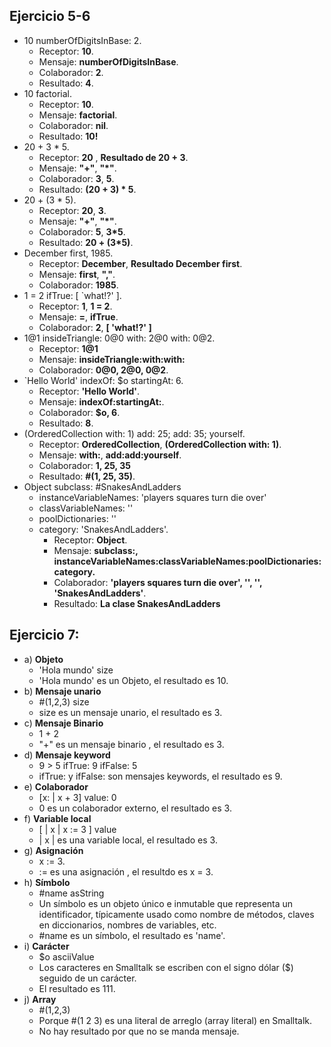 ## Ejercicio 5-6
- 10 numberOfDigitsInBase: 2.
    - Receptor: **10**.
    - Mensaje: **numberOfDigitsInBase**.
    - Colaborador: **2**.
    - Resultado: **4**.
- 10 factorial.
    - Receptor: **10**.
    - Mensaje: **factorial**.
    - Colaborador: **nil**.
    - Resultado: **10!**
- 20 + 3 * 5.
    - Receptor: **20** , **Resultado de 20 + 3**.
    - Mensaje: **"+"**, **"*"**.
    - Colaborador: **3**, **5**.
    - Resultado: **(20 + 3) * 5**.
- 20 + (3 * 5).
    - Receptor: **20**, **3**.
    - Mensaje: **"+"**, **"*"**.
    - Colaborador: **5**, **3*5**.
    - Resultado: **20 + (3*5)**.
- December first, 1985.
    - Receptor: **December**, **Resultado December first**.
    - Mensaje: **first**, **","**.
    - Colaborador: **1985**.
- 1 = 2 ifTrue: [ `what!?' ].
    - Receptor: **1**, **1 = 2**.
    - Mensaje: **=**, **ifTrue**.
    - Colaborador: **2**, **[ 'what!?' ]**
- 1@1 insideTriangle: 0@0 with: 2@0 with: 0@2.
    - Receptor: **1@1**
    - Mensaje: **insideTriangle:with:with:**
    - Colaborador: **0@0, 2@0, 0@2**.
- `Hello World' indexOf: $o startingAt: 6.
    - Receptor: **'Hello World'**.
    - Mensaje: **indexOf:startingAt:**.
    - Colaborador: **$o, 6**.
    - Resultado: **8**.
- (OrderedCollection with: 1) add: 25; add: 35; yourself.
    - Receptor: **OrderedCollection**, **(OrderedCollection with: 1)**.
    - Mensaje: **with:**, **add:add:yourself**.
    - Colaborador: **1, 25, 35**
    - Resultado: **#(1, 25, 35)**.
- Object subclass: #SnakesAndLadders
    - instanceVariableNames: 'players squares turn die over'
    - classVariableNames: ''
    - poolDictionaries: ''
    - category: 'SnakesAndLadders'.
        - Receptor: **Object**.
        - Mensaje: **subclass:, instanceVariableNames:classVariableNames:poolDictionaries:category.**
        - Colaborador: **'players squares turn die over', '', '', 'SnakesAndLadders'**.
        - Resultado: **La clase SnakesAndLadders**
## Ejercicio 7:
- a) **Objeto**
    - 'Hola mundo' size
    - 'Hola mundo' es un Objeto, el resultado es 10.
- b) **Mensaje unario**
    - #(1,2,3) size
    - size es un mensaje unario, el resultado es 3.
- c) **Mensaje Binario**
    - 1 + 2
    - "+" es un mensaje binario , el resultado es 3.
- d) **Mensaje keyword**
    - 9 > 5 ifTrue: 9 ifFalse: 5
    - ifTrue: y ifFalse: son mensajes keywords, el resultado es 9.
- e) **Colaborador**
    - [x: | x + 3] value: 0
    - 0 es un colaborador externo, el resultado es 3.
- f) **Variable local**
    - [ | x | x := 3 ] value
    - | x | es una variable local, el resultado es 3.
- g) **Asignación**
    - x := 3.
    - := es una asignación , el resultdo es x = 3.
- h) **Símbolo**
    - #name asString
    - Un símbolo es un objeto único e inmutable que representa un identificador, típicamente usado como nombre de métodos, claves en diccionarios, nombres de variables, etc.
    - #name es un símbolo, el resultado es 'name'.
- i) **Carácter**
    - $o asciiValue
    - Los caracteres en Smalltalk se escriben con el signo dólar ($) seguido de un carácter. 
    - El resultado es 111.
- j) **Array**
    - #(1,2,3)
    - Porque #(1 2 3) es una literal de arreglo (array literal) en Smalltalk.
    - No hay resultado por que no se manda mensaje.
    
